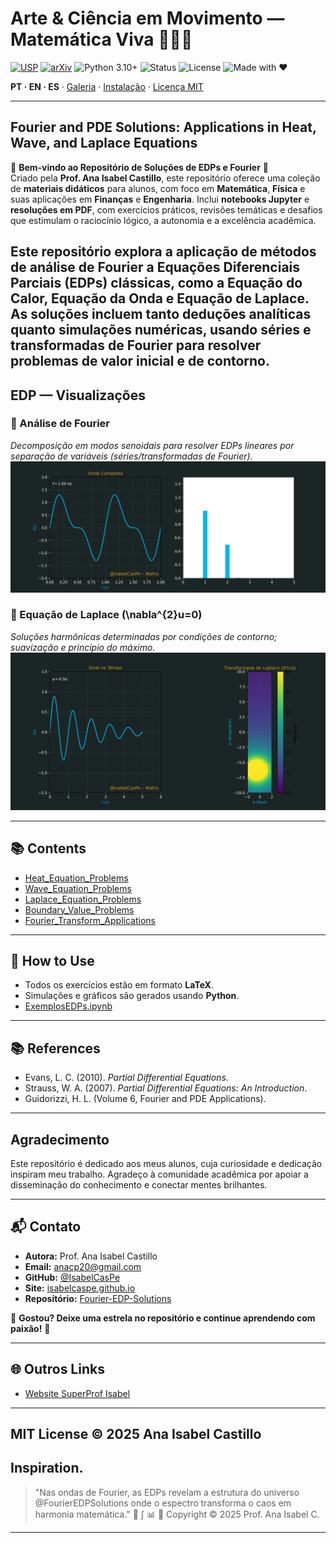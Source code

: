 <!-- HERO -->
# Arte & Ciência em Movimento — Matemática Viva 💎🧮✨ 
[![USP](https://img.shields.io/badge/USP-Dissertação-0A3D91?logo=academia&logoColor=white)](https://teses.usp.br/teses/disponiveis/3/3151/tde-20102010-122044/en.php)
[![arXiv](https://img.shields.io/badge/arXiv-2504.01969-B31B1B?logo=arxiv&logoColor=white)](https://arxiv.org/abs/2504.01969)
![Python 3.10+](https://img.shields.io/badge/Python-3.10%2B-blue)
![Status](https://img.shields.io/badge/Status-Active-brightgreen)
![License](https://img.shields.io/badge/License-MIT-gold)
![Made with ❤](https://img.shields.io/badge/Made%20with-❤-ff69b4)  

**PT · EN · ES** · [Galeria](#galeria--gifs) · [Instalação](#instalação--installation--instalación) · [Licença MIT](#licença--license--licencia)

---
## Fourier and PDE Solutions: Applications in Heat, Wave, and Laplace Equations  

🌟 **Bem-vindo ao Repositório de Soluções de EDPs e Fourier** 🌟  
Criado pela **Prof. Ana Isabel Castillo**, este repositório oferece uma coleção de **materiais didáticos** para alunos, com foco em **Matemática**, **Física** e suas aplicações em **Finanças** e **Engenharia**. Inclui **notebooks Jupyter** e **resoluções em PDF**, com exercícios práticos, revisões temáticas e desafios que estimulam o raciocínio lógico, a autonomia e a excelência acadêmica.

Este repositório explora a aplicação de métodos de análise de Fourier a Equações Diferenciais Parciais (EDPs) clássicas, como a Equação do Calor, Equação da Onda e Equação de Laplace. As soluções incluem tanto deduções analíticas quanto simulações numéricas, usando séries e transformadas de Fourier para resolver problemas de valor inicial e de contorno.
---
## EDP — Visualizações

### 🌊 Análise de Fourier
*Decomposição em modos senoidais para resolver EDPs lineares por separação de variáveis (séries/transformadas de Fourier).*
![Fourier](fourier_animation_quantum.gif)

### 🧩 Equação de Laplace \(\nabla^{2}u=0\)
*Soluções harmônicas determinadas por condições de contorno; suavização e princípio do máximo.*
![Laplace](laplace_animation_quantum.gif)

---

## 📚 Contents
- [Heat_Equation_Problems](Heat_Equation_Problems.pdf)
- [Wave_Equation_Problems](Wave_Equation_Problems.pdf)
- [Laplace_Equation_Problems](Laplace_Equation_Problems.pdf)
- [Boundary_Value_Problems](Boundary_Value_Problems.pdf)
- [Fourier_Transform_Applications](Fourier_Transform_Applications.pdf)

---

## 📐 How to Use
- Todos os exercícios estão em formato **LaTeX**.
- Simulações e gráficos são gerados usando **Python**.
- [ExemplosEDPs.ipynb](ExemplosEDPs.ipynb)

---

## 📚 References
- Evans, L. C. (2010). *Partial Differential Equations*.
- Strauss, W. A. (2007). *Partial Differential Equations: An Introduction*.
- Guidorizzi, H. L. (Volume 6, Fourier and PDE Applications).

---

##  Agradecimento
Este repositório é dedicado aos meus alunos, cuja curiosidade e dedicação inspiram meu trabalho. Agradeço à comunidade acadêmica por apoiar a disseminação do conhecimento e conectar mentes brilhantes.

---

## 📬 Contato
- **Autora:** Prof. Ana Isabel Castillo  
- **Email:** [anacp20@gmail.com](mailto:anacp20@gmail.com)  
- **GitHub:** [@IsabelCasPe](https://github.com/IsabelCasPe)  
- **Site:** [isabelcaspe.github.io](https://isabelcaspe.github.io/)  
- **Repositório:** [Fourier-EDP-Solutions](https://github.com/IsabelCasPe/Fourier-EDP-Solutions)  

🌟 **Gostou? Deixe uma estrela no repositório e continue aprendendo com paixão!** 🌟

---

## 🌐 Outros Links
- [Website SuperProf Isabel](https://www.superprof.com.br/doutoranda-matematica-aplicada-ime-usp-mestre-ciencias-pela-pme-escola-politecnica-usp-ofereco-reforco-universitario.html)
---
   MIT License © 2025 Ana Isabel Castillo
---

## Inspiration.
> "Nas ondas de Fourier, as EDPs revelam a estrutura do universo @FourierEDPSolutions onde o espectro transforma o caos em harmonia matemática." 🌊 ∫ 📊 🎼
> Copyright © 2025 Prof. Ana Isabel C.

---
   
   

